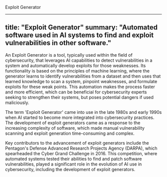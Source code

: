 Exploit Generator

---
title: "Exploit Generator"
summary: "Automated software used in AI systems to find and exploit vulnerabilities in other software."
---

An Exploit Generator is a tool, typically used within the field of cybersecurity, that leverages AI capabilities to detect vulnerabilities in a system and automatically develop exploits for those weaknesses. Its functionality is based on the principles of machine learning, where the generator learns to identify vulnerabilities from a dataset and then uses that learned knowledge to scan a system, pinpoint weaknesses, and formulate exploits for these weak points. This automation makes the process faster and more efficient, which can be beneficial for cybersecurity experts seeking to strengthen their systems, but poses potential dangers if used maliciously.

The term 'Exploit Generator' came into use in the late 1980s and early 1990s when AI started to become more integrated into cybersecurity practices. The development of exploit generators came as a response to the increasing complexity of software, which made manual vulnerability scanning and exploit generation time-consuming and complex.

Key contributors to the advancement of exploit generators include the Pentagon's Defense Advanced Research Projects Agency (DARPA), which spearheaded the Cyber Grand Challenge in 2016. This competition, where automated systems tested their abilities to find and patch software vulnerabilities, played a significant role in the evolution of AI use in cybersecurity, including the development of exploit generators.